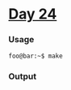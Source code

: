 # [Day 24](https://adventofcode.com/2024/day/24)
### Usage
```
foo@bar:~$ make
```
### Output
```
```